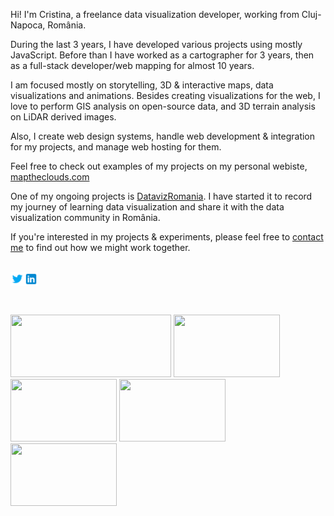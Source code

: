 Hi! I'm Cristina, a freelance data visualization developer, working from Cluj-Napoca, România.

During the last 3 years, I have developed various projects using mostly JavaScript. Before than I have worked as a cartographer for 3 years, then as a full-stack developer/web mapping for almost 10 years.

I am focused mostly on storytelling, 3D & interactive maps, data visualizations and animations.
Besides creating visualizations for the web, I love to perform GIS analysis on open-source data, and 3D terrain analysis on LiDAR derived images.

Also, I create web design systems, handle web development & integration for my projects, and manage web hosting for them.

Feel free to check out examples of my projects on my personal webiste, [maptheclouds.com](https://maptheclouds.com/playground/)

One of my ongoing projects is [DatavizRomania](https://datavizromania.org/). I have started it to record my journey of learning data visualization and share it with the data visualization community in România.

If you're interested in my projects & experiments, please feel free to [contact me](https://maptheclouds.com/about.html) to find out how we might work together.

</br> 
<a href="https://twitter.com/maptheclouds">
  <img align="left" alt="Twitter" width="22px" src="https://raw.githubusercontent.com/alexaac/alexaac/main/img/icons8-twitter.svg" />
</a>
<a href="https://www.linkedin.com/in/alexa-a-cristina/">
  <img align="left" alt="LinkedIn" width="22px" src="https://raw.githubusercontent.com/alexaac/alexaac/main/img/icons8-linkedin.svg" />
</a>

</br> 
</br> 
</br>
</br>

<div>
  <a target="_blank" href="https://maptheclouds.com/playground/30-day-map-challenge/heatmap/"><img width="257px" height="100px" src="https://maptheclouds.com/playground/30-day-map-challenge/heatmap/data/earth_4326_qgis_h_lg.png"></a> 
  <a target="_blank" href="https://maptheclouds.com/playground/30-day-map-challenge/choropleth/"><img width="170px" height="100px" src="https://maptheclouds.com/playground/30-day-map-challenge/choropleth/img/demo.gif"></a> 
  <a target="_blank" href="https://maptheclouds.com/playground/dataviz/blender-earth/"><img width="170px" height="100px" src="https://mps-ph.s3.us-east-2.amazonaws.com/ma/img/c067e31f-24d0-481c-b4d3-c5304bed13ab.png"></a> 
  <a target="_blank" href="https://maptheclouds.com/covid-19-ro/cases-counties/en/"><img width="170px" height="100px" src="https://maptheclouds.com/covid-19-ro/cases-counties/img/demo.gif"></a> 
  <a target="_blank" href="https://maptheclouds.com/playground/30-day-map-challenge/3d/"><img width="170px" height="100px" src="https://mps-ph.s3.us-east-2.amazonaws.com/ma/img/693d7e9e-4881-4858-97a4-0f69c0648573.png"></a> 
</div>

